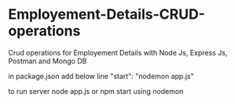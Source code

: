 # Employement-Details-CRUD-operations
Crud operations for Employement Details with Node Js, Express Js, Postman and Mongo DB

in package.json add  below line
"start": "nodemon app.js"

to run server node app.js or npm start using nodemon
